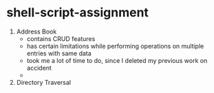 # shell-script-assignment

1. Address Book
   * contains CRUD features
   * has certain limitations while performing operations on multiple entries with same data
   * took me a lot of time to do, since I deleted my previous work on accident
   * 
2. Directory Traversal